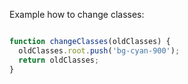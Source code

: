 
Example how to change classes:
```vue

```

```js
function changeClasses(oldClasses) {
  oldClasses.root.push('bg-cyan-900');
  return oldClasses;
}
```
